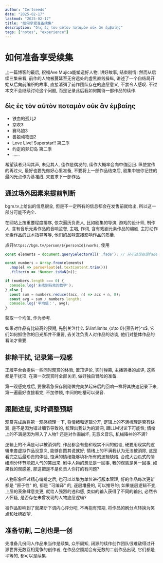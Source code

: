 ```yaml
---
author: "Certseeds"
date: "2025-02-17"
lastmod: "2025-02-17"
title: "如何享受准备续集"
description: "δὶς ἐς τὸν αὐτὸν ποταμὸν οὐκ ἂν ἐμβαίης"
tags: ["notes", "experience"]
---
```


# 如何准备享受续集

上一篇博客的最后, 祝福Ave Mujica能塑造好人物, 讲好故事, 结束剧情; 然而从后续三集来看, 前作的人物被蔓延至无穷远处的虚黑直线操纵, 讲述了一个自结局开始从后向前编织的故事, 直接消弭了前作团队存在的底层意义, 不禁令人感叹. 不过本文不会继续讨论这个问题, 而是记录此后我如何期待一部作品的续作.

## δὶς ἐς τὸν αὐτὸν ποταμὸν οὐκ ἂν ἐμβαίης

+ 铁血的孤儿2
+ 京吹3
+ 赛马娘3
+ 兽娘动物园2
+ Love Live! Superstar!! 第二季
+ 约定的梦幻岛 第二季
+ ......

希望读者只闻其声, 未见其人, 佳作是偶发的, 续作大概率会向中值回归. 纵使宣传的再过火, 最好也要先做好心里准备, 不要将上一部作品结束后, 剧集中被你记住的最闪光点作为基准线, 来要求下一部作品.

## 通过场外因素来提前判断

bgm.tv上给出的信息很全, 但是不一定所有的信息都会在发售前就给出, 所以这一部分可能不完全.

在网站上按重要程度排序, 依次遍历负责人, 比如剧集的导演, 游戏的设计师, 制作人, 含有音乐元素作品的音响监督, 主唱, 作词, 含有戏剧元素作品的编剧, 主打动作元素作品的武术指导等等, 他们的品味直接影响作品的质量.

点开`https://bgm.tv/person/${personId}/works`, 使用

``` javascript
const elements = document.querySelectorAll('.fade'); // 只不过现在是fade

const numbers = Array.from(elements)
  .map(el => parseFloat(el.textContent.trim()))
  .filter(n => !Number.isNaN(n));

if (numbers.length === 0) {
  console.log('未找到有效的数字');
} else {
  const sum = numbers.reduce((acc, n) => acc + n, 0);
  const avg = sum / numbers.length;
  console.log('平均值：', avg);
}
```

获取一个均值, 作为参考.

如果对作品有比较高的预期, 先别关注什么 $\lim\limits_{x\to 0}{预告片}^x$, 它们如何抓住你的目光那并不重要, 去关注负责人对作品的访谈, 他们对整体作品的看法才重要.

## 排除干扰, 记录第一观感

正版平台会提供一些同时观赏的体验, 置顶评论, 实时弹幕, 主播转播的点评, 这些都是干扰项, 在第一次观赏时全部关闭, 做好独自冒险的准备.

第一观感完成后, 要像着急保存刚刚做完美梦起床后的回响一样将其快速记录下来, 第一遍最好直接看完, 不加停顿, 中间的吐槽可以录音.

## 跟随进度, 实时调整预期

观赏完成后将第一观感梳理一下, 将情绪和逻辑分开, 逻辑上的不满梳理是否有缺漏, 是不是因为错过细节导致的, 梳理出我认为的漏洞, 跟LLM讨论下可能性; 情绪上的不满是因为带入了人物? 还是对作画崩坏, 无意义音乐, 机械降神的不满?

逻辑上的不满是可以被消弭的, 作品都会有些和现实不同的假设, 硬要用现实的逻辑来套虚拟作品没意义, 能够自圆其说就好; 情绪上的不满我认为无法被消除, 这是看完之后最珍贵的体验, 饱满的情绪能够填补所有的逻辑缺陷, 合成大西瓜式的情绪刷分环节能把人气的笑出来. 剧中人物的想法是一回事, 我的观感是另一回事, 如果我的观感差, 那这把是不是负责人你打的有问题?

人物形象经过精心编排之后, 也可以以集为单位进行版本管理, 好的作品每次更新都是 "原子性" 的, 都是 "可编译" 的, 逐层堆叠的, 可以推导的; 如果底层逻辑不变, 上层的表象肆意变更, 就给人强烈的违和感, 类似的输入获得了不同的输出, 必然令人怀疑, 是否存在未曾发现的人物底层逻辑?

被作品影响到了就果断下调内心评分吧, 不再抱有预期, 将作品的刷分点转换为笑点和吐槽欲望.

## 准备切割, 二创也是一创

先准备几份同人作品来当作是续集, 众所周知, 闭源的续作创作团队很难敌得过开源世界无数互相竞争的创作者, 在作品空窗期会有无数的二创作品出现, 它们都是平等的, 都可以是续集.
